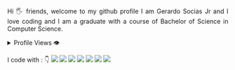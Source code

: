 <p align="justify"> 
Hi 🖐️ friends, welcome to my github profile
I am Gerardo Socias Jr and I love coding and I am a graduate with a course of Bachelor of Science in Computer Science.
</p>

<details>
  <summary>Profile Views 👁️</summary>
  <br/>
  <img src="https://komarev.com/ghpvc/?username=gerardosocias29&label=PROFILE+VIEWS&style=for-the-badge&color=brightgreen">
</details>

<p align="left">
I code with :  👇
<img src="https://img.shields.io/badge/PHP-484C89?style=for-the-badge&logo=python&logoColor=white"/> <img src="https://img.shields.io/badge/JavaScript-efd81d?style=for-the-badge&logo=javascript&logoColor=white"/> <img src="https://img.shields.io/badge/HTML5-E34F26?style=for-the-badge&logo=html5&logoColor=white"/> <img src="https://img.shields.io/badge/CSS-239120?&style=for-the-badge&logo=css3&logoColor=white"/> <img src="https://img.shields.io/badge/Bootstrap-563D7C?style=for-the-badge&logo=bootstrap&logoColor=white"/> <img src="https://img.shields.io/badge/Laravel-f05340?style=for-the-badge&logo=laravel&logoColor=white"/> <img src="https://img.shields.io/badge/React-61dbfb?style=for-the-badge&logo=react&logoColor=white"/>
</p>
